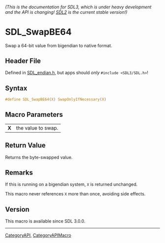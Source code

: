 ###### (This is the documentation for SDL3, which is under heavy development and the API is changing! [SDL2](https://wiki.libsdl.org/SDL2/) is the current stable version!)
# SDL_SwapBE64

Swap a 64-bit value from bigendian to native format.

## Header File

Defined in [SDL_endian.h](https://github.com/libsdl-org/SDL/blob/main/include/SDL3/SDL_endian.h), but apps should _only_ `#include <SDL3/SDL.h>`!

## Syntax

```c
#define SDL_SwapBE64(X) SwapOnlyIfNecessary(X)
```

## Macro Parameters

|           |                    |
| --------- | ------------------ |
| **X**     | the value to swap. |

## Return Value

Returns the byte-swapped value.

## Remarks

If this is running on a bigendian system, `X` is returned unchanged.

This macro never references `X` more than once, avoiding side effects.

## Version

This macro is available since SDL 3.0.0.

----
[CategoryAPI](CategoryAPI), [CategoryAPIMacro](CategoryAPIMacro)

